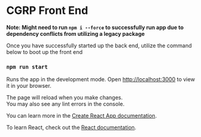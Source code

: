 # CGRP Front End

**Note: Might need to run `npm i --force` to successfully run app due to
dependency conflicts from utilizing a legacy package**

Once you have successfully started up the back end, 
utilize the command below to boot up the front end
### `npm run start`

Runs the app in the development mode.
Open [http://localhost:3000](http://localhost:3000) to view it in your browser.

The page will reload when you make changes.\
You may also see any lint errors in the console.

You can learn more in the [Create React App documentation](https://facebook.github.io/create-react-app/docs/getting-started).

To learn React, check out the [React documentation](https://reactjs.org/).
